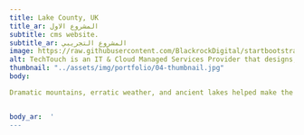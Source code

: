 ```yaml
---
title: Lake County, UK
title_ar: المشروع الاول
subtitle: cms website.
subtitle_ar: المشروع التجريبي
image: https://raw.githubusercontent.com/BlackrockDigital/startbootstrap-agency/master/src/assets/img/portfolio/01-full.jpg
alt: TechTouch is an IT & Cloud Managed Services Provider that designs, implements and supports solutions for businesses
thumbnail: "../assets/img/portfolio/04-thumbnail.jpg"
body:

Dramatic mountains, erratic weather, and ancient lakes helped make the UNESCO-protected Lake District an inspiration for artists, dreamers and itinerants. The literary repertoire helped Lordsworth and Coleridge transform this stunning corner of England into a tourist attraction.


body_ar:  '
---
```


